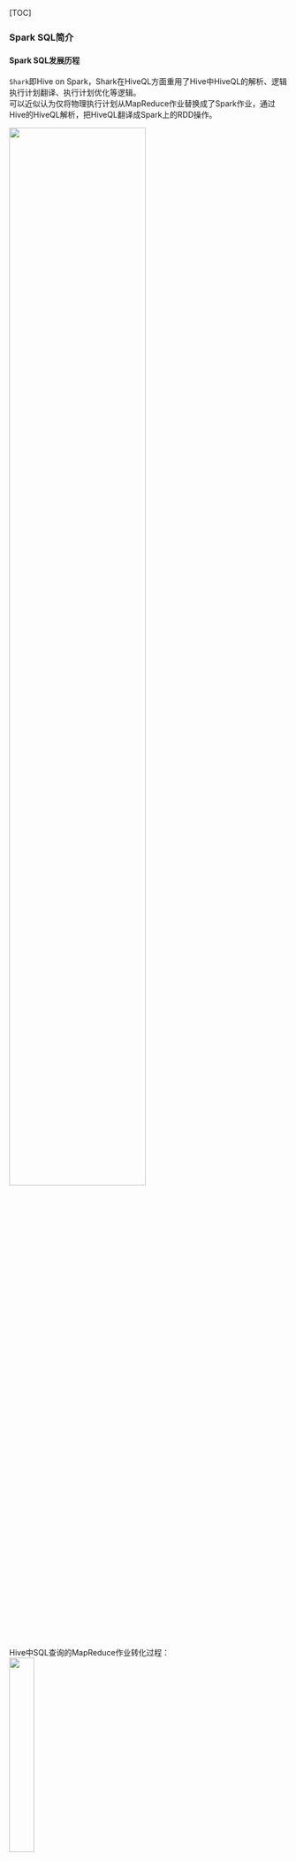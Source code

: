 [TOC]
### Spark SQL简介
#### Spark SQL发展历程
`Shark`即Hive on Spark，Shark在HiveQL方面重用了Hive中HiveQL的解析、逻辑执行计划翻译、执行计划优化等逻辑。<br>
可以近似认为仅将物理执行计划从MapReduce作业替换成了Spark作业，通过Hive的HiveQL解析，把HiveQL翻译成Spark上的RDD操作。

<img src="images/spark/sparkSQL_shark_hive.png" width="70%" height="70%" alt="">

Hive中SQL查询的MapReduce作业转化过程：<br>
<img src="images/sparkSQL_Hive中SQL查询的MapReduce作业转化过程.png" width="30%" height="30%" align="center">

Shark的出现，使得SQL-on-Hadoop的性能比Hive有了10-100倍的提高。<br>
Shark的设计导致了两个问题：
1. 是执行计划优化`完全依赖于Hive`，不方便添加新的优化策略
2. 因为Spark是`线程级并行`，而MapReduce是进程级并行，因此，Spark在兼容Hive的实现上存在线程安全问题，导致Shark不得不使用另外一套独立维护的打了补丁的Hive源码分支

2014年6月1日Shark项目和Spark SQL项目的主持人Reynold Xin宣布：停止对Shark的开发，团队将所有资源放在Spark SQL项目上。<br>
至此，Shark的发展画上了句话，但也因此发展出两个直线：Spark SQL和Hive on Spark。
+ `Spark SQL`作为Spark生态的一员继续发展，而不再受限于Hive，只是兼容Hive
+ `Hive on Spark`是一个Hive的发展计划，该计划将Spark作为Hive的底层引擎之一，即Hive将不再受限于一个引擎，可以采用Map-Reduce、Tez、Spark等引擎

#### Spark SQL架构
Spark SQL增加了DataFrame（即带有Schema信息的RDD），使用户可以在Spark SQL中执行SQL语句。<br>
数据既可以来自RDD，也可以是Hive、HDFS、Cassandra等外部数据源，还可以是JSON格式的数据。<br>
Spark SQL目前支持Scala、Java、Python三种语言，支持SQL-2003规范。<br>
<img src="images/sparkSQL_支持的数据格式和编程语言.png" width="50%" height="50%" align="center">

`为什么推出Spark SQL？`
+ 关系数据库已经很流行
+ 关系数据库在大数据时代已经不能满足要求：<br>
  1）用户需要从不同数据源执行各种操作，包括结构化、半结构化和非结构化数据<br>
  2）用户需要执行高级分析，比如机器学习和图像处理
+ 在实际大数据应用中，经常需要融合关系查询和复杂分析算法（比如机器学习或图像处理），但是，缺少这样的系统

Spark SQL填补了这个鸿沟：
+ 首先，可以提供DataFrame API，可以对内部和外部各种数据源执行各种关系型操作
+ 其次，可以支持大数据中的大量数据源和数据分析算法

Spark SQL可以融合：传统关系数据库的结构化数据管理能力和机器学习算法的数据处理能力

Spark SQL的特点如下：
1. 容易整合（集成）。Spark SQL可以将SQL查询和Spark程序无缝集成，允许我们使用SQL或熟悉的DataFrame API在Spark程序中查询结构化数据。
2. 统一的数据访问方式。Spark SQL可以以相同方式连接到任何数据源，DataFrame和SQL提供了访问各种数据源的方法，包括Hive、JSON和JDBC。
3. 兼容Hive。Spark SQL支持HiveQL语法以及Hive SerDes和UDF（用户自定义函数），允许我们访问现有的Hive仓库。
4. 标准的数据库连接。Spark SQL支持JDBC或ODBC连接。

### 结构化数据DataFrame
DataFrame的推出，让Spark具备了处理大规模结构化数据的能力，不仅比原有的RDD转化方式更加简单易用，而且获得了更高的计算性能。<br>
Spark能够轻松实现从MySQL到DataFrame的转化，并且支持SQL查询。<br>
+ RDD是分布式的 `Java对象的集合`，但是，对象内部结构对于RDD而言却是不可知的
+ DataFrame是一种`以RDD为基础的分布式数据集`，提供了详细的结构信息

<img src="images/spark/sparkSQL_DataFrame与RDD的区别.png" width="50%" height="50%" align="center">

DataFrame的优点：
+ 可以在Spark组件间获得更好的性能和更优的空间效率。
+ DataFrame的突出优点是表达能力强、简洁、易组合、风格一致。

#### DataFrame的创建和保存
##### Parquet
Parquet是Spark的默认数据源，很多大数据处理框架和平台都支持Parquet格式，它是一种开源的列式存储文件格式，提供多种I/O优化措施。<br>
比如压缩，以节省存储空间，支持快速访问数据列；存储Parquet文件的目录中包含了`_SUCCESS文件`和很多像`part-XXXXX`这样的压缩文件。<br>
```scala
// 将DataFrame保存为Parquet文件
df.write.format("parquet").mode("overwrite").option("compression","snappy").save(s"file://${path}")
// 读取Parquet文件
val df_read = sparkSession.read.parquet(s"file://${path}")
```

##### JSON
JSON（JavaScript Object Notation）是一种常见的数据格式，与XML相比，JSON的可读性更强，更容易解析。<br>
JSON有两种表示格式，即`单行模式`和`多行模式`，这两种模式Spark都支持。<br>
```scala
// 从JSON文件创建DataFrame
val df = sparkSession.read.format("json").load(path.toString)
// 将DataFrame保存为JSON文件
df.write.format("json").mode("overwrite").save(s"file://${otherPath}")
```

##### CSV
CSV是一种将所有的数据字段用逗号隔开的文本文件格式，在这些用逗号隔开的字段中，每行表示一条记录。<br>
CSV文件已经和普通的文本文件一样被广泛使用。<br>
```scala
// 从CSV文件创建DataFrame
val df = sparkSession.read.format("csv")
  .schema(schema)               // 用于设置每行数据的模式，也就是每行记录包含哪些字段，每个字段是什么数据类型
  .option("header","true")      // 用于表明这个CSV文件是否包含表头
  .option("sep", ",")           // 用于表明这个CSV文件中字段之间使用的分割符是分号，默认使用逗号作为分隔符
  .load(path.toString)
// 将DataFrame保存为JSON文件
df.write.format("json").mode("overwrite").save(s"file://${otherPath}")
```

##### 文本文件
```scala
// 从文本文件创建DataFrame
val df = sparkSession.read.format("text").load(path.toString)
// 把DataFrame保存成文本文件
df.write.format("text").saveAsTable(s"file://${otherPath}")
```

### DataFrame的基本操作
#### DSL语法风格
`DSL`（Domain Specific Language）意为“领域专用语言”。<br>
DSL语法类似于RDD中的操作，允许开发者通过调用方法对DataFrame内部的数据进行分析。<br>
DataFrame创建好以后，可以执行一些常用的DataFrame操作，包括：<br>
printSchema()、show()、select()、filter()、groupBy()、sort()、withColumn()和drop()等。
```scala
// 从JSON文件创建DataFrame
val df = sparkSession.read.format("json").load(path.toString)

df.printSchema()
//root
//  |-- age: long (nullable = true)
//  |-- name: string (nullable = true)

df.show()
// +----+-------+
// | age|   name|
// +----+-------+
// |null|Michael|
// |  30|   Andy|
// |  19| Justin|
// +----+-------+

df.select(df("name"), df("age")+1).show()
df.filter(df("age")>20).show()
df.groupBy("age").count().show()
df.sort(df("age").desc).show()
df.sort(df("age").desc, df("name").asc).show()

// withColumn
val df2 = df.withColumn("IfWithAge", F.expr("if(age is null, 'No', 'Yes')"))
df2.show()
// +----+-------+---------+
// | age|   name|IfWithAge|
// +----+-------+---------+
// |null|Michael|       No|
// |  30|   Andy|      Yes|
// |  19| Justin|      Yes|
// +----+-------+---------+

val df3 = df2.drop("IfWithAge")
df3.show()

// 其他常用操作
df.select(F.sum("age"), F.avg("age"), F.min("age"), F.max("age")).show()
// +--------+--------+--------+--------+
// |sum(age)|avg(age)|min(age)|max(age)|
// +--------+--------+--------+--------+
// |      49|    24.5|      19|      30|
// +--------+--------+--------+--------+
```

#### SQL语法风格
熟练使用SQL语法的开发者，可以直接使用SQL语句进行数据操作。<br>
相比于DSL语法风格，在执行SQL语句之前，需要通过DataFrame实例创建临时视图。<br>
创建临时视图的方法是调用DataFrame实例的createTempView或createOrReplaceTempView方法，二者的区别是，后者会进行判断。<br>
+ createOrReplaceTempView方法<br>
  如果在当前会话中存在相同名称的临时视图，则用新视图替换原来的临时视图
  如果在当前会话中不存在相同名称的临时视图，则创建临时视图。
+ createTempView方法，如果在当前会话中存在相同名称的临时视图，则会直接报错。

Spark SQL提供了丰富的函数供用户选择，一共200多个，基本涵盖了大部分的日常应用场景，包括：<br>
转换函数、数学函数、字符串函数、二进制函数、日期时间函数、正则表达式函数、JSON函数、URL函数、聚合函数、窗口函数和集合函数等。<br>
当Spark自带的这些系统函数无法满足用户需求时，用户还可以创建“`用户自定义函数`”。
```scala
df.createOrReplaceTempView("tmp_v_people")
sparkSession.sql("SELECT * FROM tmp_v_people").show()
sparkSession.sql("SELECT name FROM tmp_v_people WHERE age > 20").show()
// +----+
// |name|
// +----+
// |Andy|
// +----+
```

假设在一张用户信息表中有name、age、create_time三列数据，要求：<br>
+ 使用Spark的系统函数from_unixtime， 将时间戳类型的create_time格式化成时间字符串
+ 使用用户自定义函数将用户名转化为大写英文字母
```scala
val schema = StructType(List(
    StructField("name", StringType, nullable = true),
    StructField("age", IntegerType, nullable = true),
    StructField("create_time", LongType, nullable = true)
))
val javaList = new java.util.ArrayList[Row]()
javaList.add(Row("Xiaomei",21,System.currentTimeMillis()/1000))
javaList.add(Row("Xiaoming",22,System.currentTimeMillis()/1000))
javaList.add(Row("Xiaoxue",23,System.currentTimeMillis()/1000))
val df = sparkSession.createDataFrame(javaList, schema)

df.createOrReplaceTempView("user_info")
sparkSession.udf.register("toUpperCaseUDF", (column:String) => column.toUpperCase)
sparkSession.sql(s"""
   |SELECT
   |    name
   |    , toUpperCaseUDF(name) AS upperName
   |    , age
   |    , from_unixtime(create_time,'yyyy-MM-dd HH:mm:ss') AS time
   |FROM user_info
   |""".stripMargin).show()
// +--------+---------+---+-------------------+
// |    name|upperName|age|               time|
// +--------+---------+---+-------------------+
// | Xiaomei|  XIAOMEI| 21|2023-07-19 08:09:47|
// |Xiaoming| XIAOMING| 22|2023-07-19 08:09:47|
// | Xiaoxue|  XIAOXUE| 23|2023-07-19 08:09:47|
// +--------+---------+---+-------------------+
```

### 从RDD转换得到DataFrame
#### 利用反射机制推断RDD模式
在利用反射机制推断RDD模式时，需要首先定义一个case class，因为，只有`case class`才能被Spark隐式地转换为DataFrame。
```scala
// 导入包，支持把一个RDD隐式转换为一个DataFrame
import sparkSession.implicits._

val path = Paths.get(Global.BASE_DIR, "data", "resources", "people.txt").toAbsolutePath.toString
val df = sparkSession.sparkContext.textFile(path)
  .map(_.split(","))
  .map(attributes => Person(attributes(0), attributes(1).trim.toLong))
  .toDF()
df.show()
```
#### 使用编程方式定义RDD模式
```scala
// schema描述了模式信息，模式中包含name和age两个字段
val fields = Array(
    StructField("name", StringType, nullable = true),
    StructField("age", IntegerType, nullable = true)
)
// shcema就是“表头”
val schema = StructType(fields)

val path = Paths.get(Global.BASE_DIR, "data", "resources", "people.txt").toAbsolutePath.toString
val peopleRDD = sparkSession.sparkContext.textFile(path)
val rowRDD = peopleRDD.map(_.split(","))
  .map(attributes => Row(attributes(0), attributes(1).trim.toLong))
rowRDD.foreach(println)

//把“表头”和“表中的记录”拼装起来
val peopleDF = sparkSession.createDataFrame(rowRDD, schema)
peopleDF.show()
```

### DataSet
#### 创建DataSet
+ 使用createDataset方法创建
```scala
val ds = sparkSession.createDataset(1 to 5)
val path = Paths.get(Global.BASE_DIR, "data", "resources", "people.txt").toAbsolutePath
val ds1 = sparkSession.createDataset(sparkSession.sparkContext.textFile(path.toString))
```
+ 通过toDS方法生成DataSet
```scala
val data = List(Person("ZhangSan",23),Person("LiSi",35))
val ds3 = data.toDS
```
+ 通过DataFrame转化生成DataSet
```scala
val path1 = Paths.get(Global.BASE_DIR, "data", "resources", "people.json").toAbsolutePath
val peopleDF = sparkSession.read.json(path1.toString)
val ds4 = peopleDF.as[Person]
```

#### DataSet的基本操作
和RDD、DataFrame一样，DataSet上也提供了大量的操作方法，比如map、filter、groupByKey等。<br>
由于这些方法和RDD、DataFrame上的方法基本类似，因此，这里不再详细介绍。

### DataFrame、DataSet和RDD
#### DataFrame、DataSet和RDD的区别
<div class="half">
<img src="images/spark/sparkSQL_df保存格式.png" width="30%" height="30%" alt="">
<img src="images/spark/sparkSQL_dataset保存格式.png" width="30%" height="30%" alt="">
</div>
<br>

+ RDD、DataFrame和DataSet的概念对比

|   应用场景   | RDD  | DataFrame  | DataSet  |
|:--------:|:----:|:----------:|:--------:|
|   不可变性   |  是   |     是      |    是     |
|    分区    |  是   |     是      |    是     |
|    模式    |  没有  |     有      |    有     |
|  查询优化器   |  没有  |     有      |    有     |
|  API级别   |  低   |     高      |    高     |
|  是否类型安全  |  是   |     否      |    是     |
| 何时检测语法错误 | 编译时  |    编译时     |   编译时    |
| 何时检测分析错误 | 编译时  |    运行时     |   编译时    |

+ Spark SQL中的查询优化<br>
  <img src="images/sparkSQL_查询优化.png" width="30%" height="30%" alt="">

+ RDD<br>
  `优点`:<br>
  （1）RDD中内置了很多函数操作（比如map、filter、sort等），方便处理结构化或非结构化数据；<br>
  （2）面向对象编程，直接存储Java对象，类型转化比较安全。<br>
  `缺点`:<br>
  （1）没有针对特殊场景进行优化，比如对于结构化数据处理相对于SQL来比显得非常麻烦；<br>
  （2）默认采用的是Java序列化方式，序列化结果比较大，而且数据存储在Java堆内存中，导致垃圾回收比较频繁。<br>

+ DataFrame<br>
  `优点`:<br>
  （1）结构化数据处理非常方便，支持Avro、 CSV、 Elasticsearch、Cassandra等类型数据，也支持Hive、MySQL等传统数据表；<br>
  （2）可以进行有针对性的优化，比如采用Kryo序列化，由于Spark中已经保存了数据结构元信息，因此，序列化时就不需要带上元信息，这就大大减少了序列化开销，而且数据保存在堆外内存中，减少了垃圾回收次数，所以运行更快。<br>
  `缺点`:<br>
  （1）不支持编译时类型安全，运行时才能确定是否有问题；
  （2）对于对象支持不友好，RDD内部数据直接以Java对象存储，而DataFrame内存存储的是Row对象，而不是自定义对象。

`DataSet`整合了RDD和DataFrame的优点
+ 支持结构化和非结构化数据；
+ 支持自定义对象存储；
+ 支持结构化数据的SQL查询
+ 采用堆外内存存储，垃圾回收比较高效。

在具体应用中应该采用RDD、DataFrame和DataSet中的哪一种呢？可以大体遵循以下原则：
1. 如果需要丰富的语义、高层次的抽象和特定情景的API，则使用DataFrame或DataSet；
2. 如果处理要求涉及到filter、map、aggregation、average、sum、SQL查询或其他lambda匿名函数，则使用DataFrame或DataSet；
3. 如果希望在编译时获得更高的类型安全性，需要类型化的JVM对象，并且希望利用Tungsten编码进行高效的序列化和反序列化，则使用DataSet；
4. 如果想统一和简化Spark的API，则使用DataFrame或DataSet；
5. 如果与R语言或Python语言结合使用，则使用DataFrame；
6. 如果需要更多的控制功能，尽量使用RDD。

#### RDD、DataFrame和DataSet之间的相互转换
+ RDD、DataFrame和DataSet之间的相互转换：<br>
  <img src="images/sparkSQL_RDD、DataFrame和DataSet之间的相互转换.png" width="30%" height="30%" alt="">

+ RDD和DataFrame之间的转换<br>
  从DataFrame到RDD的转换，需要调用DataFrame上的rdd方法<br>
  RDD转换成DataFrame，可以利用反射机制推断RDD模式（调用toDF方法）和使用编程方式定义RDD模式（会调用createDataFrame方法）
+ RDD和DataSet之间的转换<br>
  在一个指定了case class的RDD上调用toDS方法，可以把一个RDD转换成DataSet<br>
  在一个DataSet上调用rdd方法，可以把它转换为RD<br>
+ DataFrame和DataSet之间的转换<br>
  在一个DataSet上调用toDF方法，就可以转换为DataFrame<br>
  在一个DataFrame上调用as方法，就可以转换为DataSet


### 参考引用
+ [子雨大数据之Spark入门教程（Scala版）](https://dblab.xmu.edu.cn/blog/924/)












